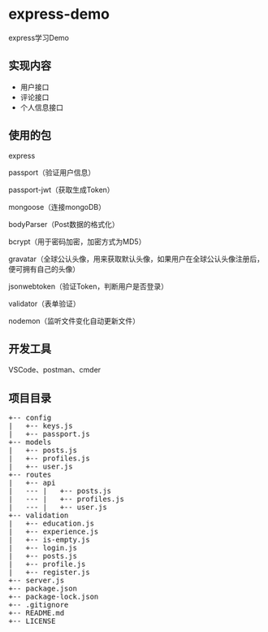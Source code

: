 # express-demo
express学习Demo

## 实现内容
+ 用户接口
+ 评论接口
+ 个人信息接口

## 使用的包
express

passport（验证用户信息）

passport-jwt（获取生成Token）

mongoose（连接mongoDB）

bodyParser（Post数据的格式化）

bcrypt（用于密码加密，加密方式为MD5）

gravatar（全球公认头像，用来获取默认头像，如果用户在全球公认头像注册后，便可拥有自己的头像）

jsonwebtoken（验证Token，判断用户是否登录）

validator（表单验证）

nodemon（监听文件变化自动更新文件）

## 开发工具
VSCode、postman、cmder

## 项目目录
<pre>
+-- config
|   +-- keys.js
|   +-- passport.js
+-- models
|   +-- posts.js
|   +-- profiles.js
|   +-- user.js
+-- routes
|   +-- api
|   --- |   +-- posts.js
|   --- |   +-- profiles.js
|   --- |   +-- user.js
+-- validation
|   +-- education.js
|   +-- experience.js
|   +-- is-empty.js
|   +-- login.js
|   +-- posts.js
|   +-- profile.js
|   +-- register.js
+-- server.js
+-- package.json
+-- package-lock.json
+-- .gitignore
+-- README.md
+-- LICENSE
</pre>